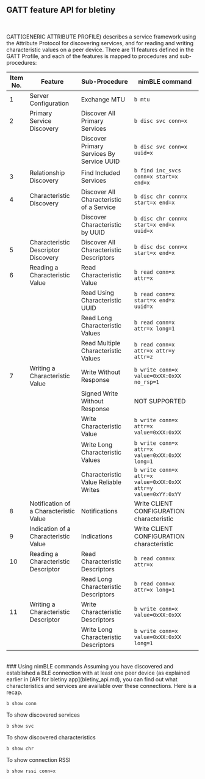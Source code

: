 ## GATT feature API for bletiny

<br>

GATT(GENERIC ATTRIBUTE PROFILE) describes a service framework using the Attribute Protocol for discovering services, and for reading and writing characteristic values on a peer device. There are 11 features defined in the GATT Profile, and each of the features is mapped to procedures and sub-procedures: 
|**Item No.** | **Feature** | **Sub-Procedure** | **nimBLE command** ||----|---------|---------------|------|| 1  | Server Configuration | Exchange MTU | `b mtu` | | 2 | Primary Service Discovery | Discover All Primary Services | `b disc svc conn=x` | 
|   |   | Discover Primary Services By Service UUID | `b disc svc conn=x uuid=x` |
| 3  | Relationship Discovery | Find Included Services | `b find inc_svcs conn=x start=x end=x` || 4 | Characteristic Discovery | Discover All Characteristic of a Service | `b disc chr conn=x start=x end=x` |
|   |   | Discover Characteristic by UUID | `b disc chr conn=x start=x end=x uuid=x` || 5  | Characteristic Descriptor Discovery | Discover All Characteristic Descriptors | `b disc dsc conn=x start=x end=x` || 6 | Reading a Characteristic Value | Read Characteristic Value | `b read conn=x attr=x` |
|   |   | Read Using Characteristic UUID | `b read conn=x start=x end=x uuid=x` ||   |   | Read Long Characteristic Values | `b read conn=x attr=x long=1` ||   |   | Read Multiple Characteristic Values | `b read conn=x attr=x attr=y attr=z` |
| 7  | Writing a Characteristic Value  | Write Without Response | `b write conn=x value=0xXX:0xXX no_rsp=1` ||   |   | Signed Write Without Response | NOT SUPPORTED ||   |   | Write Characteristic Value | `b write conn=x attr=x value=0xXX:0xXX` ||   |   | Write Long Characteristic Values | `b write conn=x attr=x value=0xXX:0xXX long=1` ||   |   | Characteristic Value Reliable Writes | `b write conn=x attr=x value=0xXX:0xXX attr=y value=0xYY:0xYY` || 8 | Notification of a Characteristic Value | Notifications | Write CLIENT CONFIGURATION characteristic || 9 | Indication of a Characteristic Value | Indications | Write CLIENT CONFIGURATION characteristic || 10| Reading a Characteristic Descriptor | Read Characteristic Descriptors | `b read conn=x attr=x` |
|   |   | Read Long Characteristic Descriptors | `b read conn=x attr=x long=1` || 11 | Writing a Characteristic Descriptor | Write Characteristic Descriptors | `b write conn=x value=0xXX:0xXX` |
|   |   | Write Long Characteristic Descriptors | `b write conn=x value=0xXX:0xXX long=1` |<br>
### Using nimBLE commands
Assuming you have discovered and established a BLE connection with at least one peer device (as explained earlier in [API for bletiny app](bletiny_api.md), you can find out what characteristics and services are available over these connections. Here is a recap.

```
b show conn
```
To show discovered services
```
b show svc
```

To show discovered characteristics
```
b show chr
```

To show connection RSSI
```
b show rssi conn=x
```